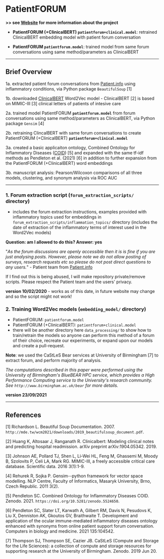# PatientFORUM

**>> see [Website](https://sap218.github.io/patientFORUM) for more information about the project**

- **PatientFORUM (+ClinicalBERT) `patientforum+clinical.model`**: retrained ClinicalBERT embedding model with patient forum conversation 

- **PatientFORUM `patientforum.model`**: trained model from same forum conversations using same method/parameters as ClinicalBERT

---

## Brief Overview

1a. extracted patient forum conversations from [Patient.info](https://patient.info/forums) using inflammatory conditions, via Python package `BeautifulSoup` [1]

1b. downloaded [ClinicalBERT](https://github.com/kexinhuang12345/clinicalBERT) Word2Vec model - ClinicalBERT [2] is based on MIMIC-III [3] clinical letters of patients of intesive care

2a. trained model PatientFORUM **`patientforum.model`** from forum conversations using same method/parameters as ClinicalBERT, via Python package `Gensim` [4]

2b. retraining ClincalBERT with same forum conversations to create PatientFORUM (+ClinicalBERT) **`patientforum+clinical.model`**

3a. created a basic applicaiton ontology, Combined Ontology for Inflammatory Diseases ([COID](https://github.com/sap218/coid/)) [5] and expanded with the same tf-idf methods as Pendleton et al. (2021) [6] in addition to further expansion from the PatientFORUM (+ClinicalBERT) word embeddings

3b. manuscript analysis: Pearson/Wilcoxon comparisons of all three models, clustering, and synonym analysis via ROC AUC

---

### 1. Forum extraction script (`forum_extraction_scripts/` directory)
- includes the forum extraction instructions, examples provided with inflammatory topics used for embeddings in `forum_extraction_scripts/inflammation_topics/` directory (includes the date of extraction of the inflammatory terms of interest used in the Word2Vec models)

**Question: am I allowed to do this? Answer: yes**

"*As the forum discussions are openly accessible then it is is fine if you are just analysing posts. However, please note we do not allow posting of surveys, research requests etc so please do not post direct questions to any users.*" - Patient team from [Patient.info](https://patient.info/forums)

If I find out this is being abused, I will make repository private/remove scripts. Please respect the Patient team and the users' privacy. 

**version 10/02/2020** - works as of this date, in future website may change and so the script might not work!

### 2. Training Word2Vec models (`embedding_model/` directory)
- PatientFORUM: `patientforum.model`
- PatientFORUM (+ClinicalBERT): `patientforum+clinical.model`
- there will be another directory here `data_processing/` to show how to train/retrain the models so anyone can perform this method of a forum of their choice, recreate our experiments, or expand upon our models and create a pull-request.

**Note**: we used the CaStLeS Bear services at University of Birmingham [7] to extract forum, and perform majority of analysis.

*The computations described in this paper were performed using the University of Birmingham's BlueBEAR HPC service, which provides a High Performance Computing service to the University's research community. See `http://www.birmingham.ac.uk/bear` for more details.*

**version 23/09/2021**

---

## References

[1] Richardson L. Beautiful Soup Documentation. 2007. `http://mde.tw/wcm2021/downloads/2019_beautifulsoup_document.pdf`.

[2] Huang K, Altosaar J, Ranganath R. Clinicalbert: Modeling clinical notes and predicting hospital readmission. arXiv preprint arXiv:1904.05342. 2019.

[3] Johnson AE, Pollard TJ, Shen L, Li-Wei HL, Feng M, Ghassemi M, Moody B, Szolovits P, Celi LA, Mark RG. MIMIC-III, a freely accessible critical care database. Scientific data. 2016 3(1):1-9.

[4] Rehurek R, Sojka P. Gensim--python framework for vector space modelling. NLP Centre, Faculty of Informatics, Masaryk University, Brno, Czech Republic. 2011 3(2).

[5] Pendleton SC. Combined Ontology for Inflammatory Diseases COID. Zenodo. 2021. `https://doi.org/10.5281/zenodo.5524650`.

[6] Pendleton SC, Slater LT, Karwath A, Gilbert RM, Davis N, Pesudovs K, Liu X, Denniston AK, Gkoutos GV, Braithwaite T. Development and application of the ocular immune-mediated inflammatory diseases ontology enhanced with synonyms from online patient support forum conversation. Computers in biology and medicine. 2021 135:104542.

[7] Thompson SJ, Thompson SE, Cazier JB. CaStLeS (Compute and Storage for the Life Sciences): a collection of compute and storage resources for supporting research at the University of Birmingham. Zenodo. 2019 Jun 20.

